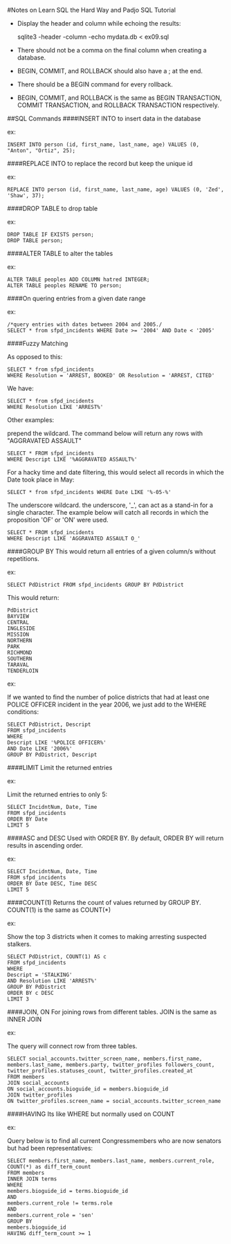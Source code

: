 #Notes on Learn SQL the Hard Way and Padjo SQL Tutorial

*	Display the header and column while echoing the results:

	sqlite3 -header -column -echo mydata.db < ex09.sql

*	There should not be a comma on the final column when creating a database.
*	BEGIN, COMMIT, and ROLLBACK should also have a ; at the end.
*	There should be a BEGIN command for every rollback.
*	BEGIN, COMMIT, and ROLLBACK is the same as BEGIN TRANSACTION, COMMIT TRANSACTION, and ROLLBACK TRANSACTION respectively.


##SQL Commands
####INSERT INTO
to insert data in the database

ex:

	INSERT INTO person (id, first_name, last_name, age) VALUES (0, "Anton", "Ortiz", 25);

####REPLACE INTO
to replace the record but keep the unique id

ex:

	REPLACE INTO person (id, first_name, last_name, age) VALUES (0, 'Zed', 'Shaw', 37);

####DROP TABLE
to drop table

ex:

	DROP TABLE IF EXISTS person;
	DROP TABLE person;

####ALTER TABLE
to alter the tables

ex:

	ALTER TABLE peoples ADD COLUMN hatred INTEGER;
	ALTER TABLE peoples RENAME TO person;

####On quering entries from a given date range

ex:

    /*query entries with dates between 2004 and 2005./
    SELECT * from sfpd_incidents WHERE Date >= '2004' AND Date < '2005'

####Fuzzy Matching

As opposed to this:
	
	SELECT * from sfpd_incidents
	WHERE Resolution = 'ARREST, BOOKED' OR Resolution = 'ARREST, CITED'
We have:

	SELECT * from sfpd_incidents
	WHERE Resolution LIKE 'ARREST%'
	
Other examples:

prepend the wildcard. The command below will return any rows with "AGGRAVATED ASSAULT"
	
	SELECT * FROM sfpd_incidents
	WHERE Descript LIKE '%AGGRAVATED ASSAULT%'

For a hacky time and date filtering, this would select all records in which the Date took place in May:

	SELECT * from sfpd_incidents WHERE Date LIKE '%-05-%'

The underscore wildcard. the underscore, '_', can act as a stand-in for a single character. The example below will catch all records in which the proposition 'OF' or 'ON' were used.

	SELECT * FROM sfpd_incidents
	WHERE Descript LIKE 'AGGRAVATED ASSAULT O_'

####GROUP BY
This would return all entries of a given column/s without repetitions.

ex:
	
	SELECT PdDistrict FROM sfpd_incidents GROUP BY PdDistrict

This would return:

	PdDistrict
	BAYVIEW
	CENTRAL
	INGLESIDE
	MISSION
	NORTHERN
	PARK
	RICHMOND
	SOUTHERN
	TARAVAL
	TENDERLOIN

ex:

If we wanted to find the number of police districts that had at least one POLICE OFFICER incident in the year 2006, we just add to the WHERE conditions:

	SELECT PdDistrict, Descript
	FROM sfpd_incidents
	WHERE
	Descript LIKE '%POLICE OFFICER%'
	AND Date LIKE '2006%'
	GROUP BY PdDistrict, Descript

####LIMIT
Limit the returned entries

ex:

Limit the returned entries to only 5:

	SELECT IncidntNum, Date, Time
	FROM sfpd_incidents
	ORDER BY Date
	LIMIT 5

####ASC and DESC
Used with ORDER BY. By default, ORDER BY will return results in ascending order.

ex:

	SELECT IncidntNum, Date, Time
	FROM sfpd_incidents
	ORDER BY Date DESC, Time DESC
	LIMIT 5

####COUNT(1)
Returns the count of values returned by GROUP BY. COUNT(1) is the same as COUNT(*)


ex:

Show the top 3 districts when it comes to making arresting suspected stalkers.

	SELECT PdDistrict, COUNT(1) AS c 
	FROM sfpd_incidents
	WHERE 
	Descript = 'STALKING'
	AND Resolution LIKE 'ARREST%'
	GROUP BY PdDistrict
	ORDER BY c DESC
	LIMIT 3

####JOIN, ON
For joining rows from different tables. JOIN is the same as INNER JOIN

ex:

The query will connect row from three tables.

	SELECT social_accounts.twitter_screen_name, members.first_name, members.last_name, members.party, twitter_profiles followers_count, twitter_profiles.statuses_count, twitter_profiles.created_at
	FROM members
	JOIN social_accounts
	ON social_accounts.bioguide_id = members.bioguide_id
	JOIN twitter_profiles
	ON twitter_profiles.screen_name = social_accounts.twitter_screen_name

####HAVING
Its like WHERE but normally used on COUNT

ex:

Query below is to find all current Congressmembers who are now senators but had been representatives:

	SELECT members.first_name, members.last_name, members.current_role, COUNT(*) as diff_term_count 
	FROM members
	INNER JOIN terms
	WHERE
	members.bioguide_id = terms.bioguide_id
	AND
	members.current_role != terms.role
	AND
	members.current_role = 'sen'
	GROUP BY
	members.bioguide_id
	HAVING diff_term_count >= 1
